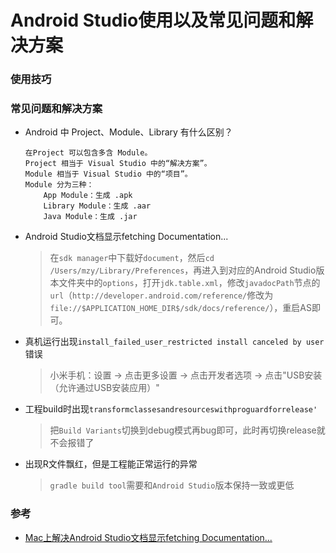 # Android Studio使用以及常见问题和解决方案

### 使用技巧

### 常见问题和解决方案

* Android 中 Project、Module、Library 有什么区别？

	```
	在Project 可以包含多含 Module。
	Project 相当于 Visual Studio 中的“解决方案”。
	Module 相当于 Visual Studio 中的“项目”。
	Module 分为三种：
		App Module：生成 .apk	
		Library Module：生成 .aar
		Java Module：生成 .jar
	```

* Android Studio文档显示fetching Documentation...

  > 在`sdk manager`中下载好`document`，然后`cd /Users/mzy/Library/Preferences`，再进入到对应的Android Studio版本文件夹中的`options`，打开`jdk.table.xml`，修改`javadocPath`节点的`url`（`http://developer.android.com/reference/`修改为`file://$APPLICATION_HOME_DIR$/sdk/docs/reference/`），重启AS即可。

* 真机运行出现`install_failed_user_restricted install canceled by user`错误
	
	> 小米手机：设置 -> 点击更多设置 -> 点击开发者选项 -> 点击"USB安装（允许通过USB安装应用）"
	
* 工程build时出现`transformclassesandresourceswithproguardforrelease'`
	
	> 把`Build Variants`切换到debug模式再bug即可，此时再切换release就不会报错了

* 出现R文件飘红，但是工程能正常运行的异常

	> `gradle build tool`需要和`Android Studio`版本保持一致或更低

### 参考
* [Mac上解决Android Studio文档显示fetching Documentation...](http://www.5ixuexiwang.com/html/biancheng/yidongkaifa/android/2016/1207/2152.html)